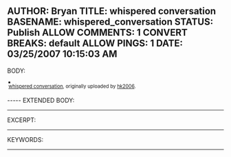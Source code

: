 AUTHOR: Bryan
TITLE: whispered conversation
BASENAME: whispered_conversation
STATUS: Publish
ALLOW COMMENTS: 1
CONVERT BREAKS: __default__
ALLOW PINGS: 1
DATE: 03/25/2007 10:15:03 AM
-----
BODY:
<style type="text/css">
.flickr-photo { border: solid 2px #000000; }
.flickr-yourcomment { }
.flickr-frame { text-align: left; padding: 3px; }
.flickr-caption { font-size: 0.8em; margin-top: 0px; }
</style>

<div class="flickr-frame">
	<a href="http://www.flickr.com/photos/hk2006/420050787/" title="photo sharing"><img src="http://farm1.static.flickr.com/179/420050787_d692c78ba4.jpg" class="flickr-photo" alt="" /></a>
<br />
	<span class="flickr-caption"><a href="http://www.flickr.com/photos/hk2006/420050787/">whispered conversation</a>, originally uploaded by <a href="http://www.flickr.com/people/hk2006/">hk2006</a>.</span>
</div>
				
<p class="flickr-yourcomment">
	
</p>
-----
EXTENDED BODY:

-----
EXCERPT:

-----
KEYWORDS:

-----


